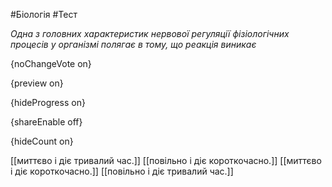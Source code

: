 #Біологія #Тест

*Одна з головних характеристик нервової регуляції фізіологічних процесів у організмі полягає в тому, що реакція виникає*

{noChangeVote on}

{preview on}

{hideProgress on}

{shareEnable off}

{hideCount on}

[[миттєво і діє тривалий час.]]
[[повільно і діє короткочасно.]]
[[миттєво і діє короткочасно.]]
[[повільно і діє тривалий час.]]
